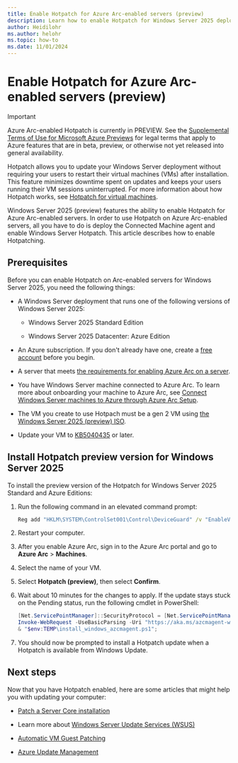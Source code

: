 ```yaml
---
title: Enable Hotpatch for Azure Arc-enabled servers (preview)
description: Learn how to enable Hotpatch for Windows Server 2025 deployments on Azure Arc-enabled servers.
author: Heidilohr
ms.author: helohr
ms.topic: how-to
ms.date: 11/01/2024
---
```


# Enable Hotpatch for Azure Arc-enabled servers (preview)

> [!IMPORTANT]
> Azure Arc-enabled Hotpatch is currently in PREVIEW.
> See the [Supplemental Terms of Use for Microsoft Azure Previews](https://azure.microsoft.com/support/legal/preview-supplemental-terms/) for legal terms that apply to Azure features that are in beta, preview, or otherwise not yet released into general availability.

Hotpatch allows you to update your Windows Server deployment without requiring your users to restart their virtual machines (VMs) after installation. This feature minimizes downtime spent on updates and keeps your users running their VM sessions uninterrupted. For more information about how Hotpatch works, see [Hotpatch for virtual machines](hotpatch.md).

Windows Server 2025 (preview) features the ability to enable Hotpatch for Azure Arc-enabled servers. In order to use Hotpatch on Azure Arc-enabled servers, all you have to do is deploy the Connected Machine agent and enable Windows Server Hotpatch. This article describes how to enable Hotpatching.

## Prerequisites

Before you can enable Hotpatch on Arc-enabled servers for Windows Server 2025, you need the following things:

- A Windows Server deployment that runs one of the following versions of Windows Server 2025:

  - Windows Server 2025 Standard Edition

  - Windows Server 2025 Datacenter: Azure Edition

- An Azure subscription. If you don't already have one, create a [free account](https://azure.microsoft.com/free/?WT.mc_id=A261C142F) before you begin.

- A server that meets [the requirements for enabling Azure Arc on a server](/azure/azure-arc/servers/prerequisites).

- You have Windows Server machine connected to Azure Arc. To learn more about onboarding your machine to Azure Arc, see [Connect Windows Server machines to Azure through Azure Arc Setup](/azure/azure-arc/servers/onboard-windows-server?toc=/windows-server/get-started/toc.json&bc=/windows-server/breadcrumbs/toc.json).

- The VM you create to use Hotpach must be a gen 2 VM using [the Windows Server 2025 (preview) ISO](https://www.microsoft.com/evalcenter/download-windows-server-2025?msockid=110e69cfccac69d1320d7d42cd16685d).

- Update your VM to [KB5040435](https://www.catalog.update.microsoft.com/Search.aspx?q=5040435) or later.

## Install Hotpatch preview version for Windows Server 2025

To install the preview version of the Hotpatch for Windows Server 2025 Standard and Azure Editions:

1. Run the following command in an elevated command prompt:

   ```cmd
   Reg add "HKLM\SYSTEM\ControlSet001\Control\DeviceGuard" /v "EnableVirtualizationBasedSecurity" /t REG_DWORD /d 1 /f
   ```

1. Restart your computer.

1. After you enable Azure Arc, sign in to the Azure Arc portal and go to **Azure Arc** > **Machines**.

1. Select the name of your VM.

1. Select **Hotpatch (preview)**, then select **Confirm**.

1. Wait about 10 minutes for the changes to apply. If the update stays stuck on the Pending status, run the following cmdlet in PowerShell:

   ```powershell
   [Net.ServicePointManager]::SecurityProtocol = [Net.ServicePointManager]::SecurityProtocol -bor 3072;
   Invoke-WebRequest -UseBasicParsing -Uri "https://aka.ms/azcmagent-windows" -TimeoutSec 30 -OutFile "$env:TEMP\install_windows_azcmagent.ps1";
   & "$env:TEMP\install_windows_azcmagent.ps1";
   ```

1. You should now be prompted to install a Hotpatch update when a Hotpatch is available from Windows Update.

## Next steps

Now that you have Hotpatch enabled, here are some articles that might help you with updating your computer:

- [Patch a Server Core installation](../administration/server-core/server-core-servicing.md)

- Learn more about [Windows Server Update Services (WSUS)](../administration/windows-server-update-services/get-started/windows-server-update-services-wsus.md)

- [Automatic VM Guest Patching](/azure/virtual-machines/automatic-vm-guest-patching)

- [Azure Update Management](/azure/automation/update-management/overview)